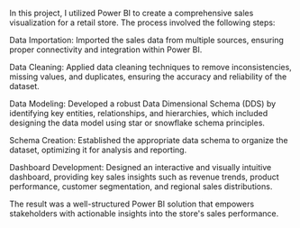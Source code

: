 In this project, I utilized Power BI to create a comprehensive sales visualization for a retail store. The process involved the following steps:

Data Importation: Imported the sales data from multiple sources, ensuring proper connectivity and integration within Power BI.

Data Cleaning: Applied data cleaning techniques to remove inconsistencies, missing values, and duplicates, ensuring the accuracy and reliability of the dataset.

Data Modeling: Developed a robust Data Dimensional Schema (DDS) by identifying key entities, relationships, and hierarchies, which included designing the data model using star or snowflake schema principles.

Schema Creation: Established the appropriate data schema to organize the dataset, optimizing it for analysis and reporting.

Dashboard Development: Designed an interactive and visually intuitive dashboard, providing key sales insights such as revenue trends, product performance, customer segmentation, and regional sales distributions.

The result was a well-structured Power BI solution that empowers stakeholders with actionable insights into the store's sales performance.
